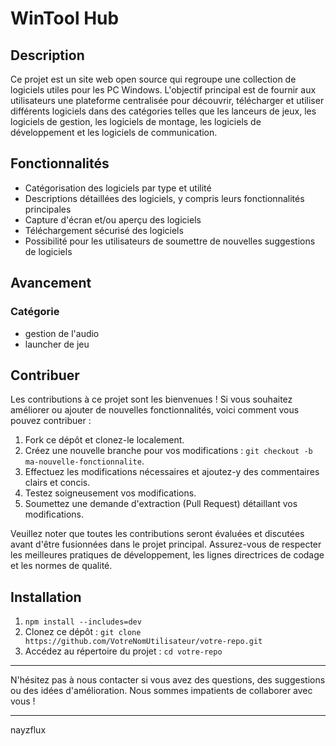 # WinTool Hub

## Description

Ce projet est un site web open source qui regroupe une collection de logiciels utiles pour les PC Windows. L'objectif principal est de fournir aux utilisateurs une plateforme centralisée pour découvrir, télécharger et utiliser différents logiciels dans des catégories telles que les lanceurs de jeux, les logiciels de gestion, les logiciels de montage, les logiciels de développement et les logiciels de communication.

## Fonctionnalités

- Catégorisation des logiciels par type et utilité
- Descriptions détaillées des logiciels, y compris leurs fonctionnalités principales
- Capture d'écran et/ou aperçu des logiciels
- Téléchargement sécurisé des logiciels
- Possibilité pour les utilisateurs de soumettre de nouvelles suggestions de logiciels

## Avancement

### Catégorie

- gestion de l'audio
- launcher de jeu

## Contribuer

Les contributions à ce projet sont les bienvenues ! Si vous souhaitez améliorer ou ajouter de nouvelles fonctionnalités, voici comment vous pouvez contribuer :

1. Fork ce dépôt et clonez-le localement.
2. Créez une nouvelle branche pour vos modifications : `git checkout -b ma-nouvelle-fonctionnalite`.
3. Effectuez les modifications nécessaires et ajoutez-y des commentaires clairs et concis.
4. Testez soigneusement vos modifications.
5. Soumettez une demande d'extraction (Pull Request) détaillant vos modifications.

Veuillez noter que toutes les contributions seront évaluées et discutées avant d'être fusionnées dans le projet principal. Assurez-vous de respecter les meilleures pratiques de développement, les lignes directrices de codage et les normes de qualité.

## Installation

1. `npm install --includes=dev`
2. Clonez ce dépôt : `git clone https://github.com/VotreNomUtilisateur/votre-repo.git`
3. Accédez au répertoire du projet : `cd votre-repo`

---

N'hésitez pas à nous contacter si vous avez des questions, des suggestions ou des idées d'amélioration. Nous sommes impatients de collaborer avec vous !

---

nayzflux